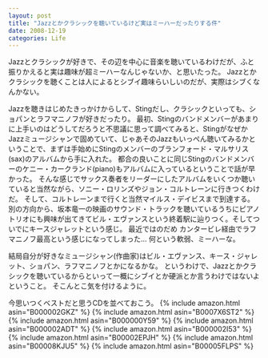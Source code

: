 ```yaml
---
layout: post
title: "Jazzとかクラシックを聴いているけど実はミーハーだったりする件"
date: 2008-12-19
categories: Life
---
```

Jazzとクラシックが好きで、その辺を中心に音楽を聴いているわけだが、ふと振りかえると実は趣味が超ミーハーなんじゃないか、と思いたった。
Jazzとかクラシックを聴くことは人によるとシブイ趣味らいしいのだが、実際はシブくなんかない。

Jazzを聴きはじめたきっかけからして、Stingだし、クラシックといっても、ショパンとラフマニノフが好きだったり。
最初、Stingのバンドメンバーがあまりに上手いのはどうしてだろうと不思議に思って調べてみると、StingがなぜかJazzミュージシャンで固めていて、じゃあそのJazzもいっぺん聴いてみるかということで、まずは手始めにStingのメンバーのブランフォード・マルサリス(sax)のアルバムから手に入れた。
都合の良いことに同じStingのバンドメンバーのケニー・カークランド(piano)もアルバムに入っているということで話が早かった。
そんな感じでサックス奏者をリーダーにしたアルバムをいくつか聴いていると当然ながら、ソニー・ロリンズやジョン・コルトレーンに行きつくわけだ。
そして、コルトレーンまで行くと当然マイルス・デイビスまで到達する。
別の方向から、坂本竜一の映画のサウンド・トラックを聴いているうちにピアノトリオにも興味が出てきてビル・エヴァンスという終着駅に辿りつく。そしてついでにキースジャレットという感じ。
最近ではのだめ カンタービレ経由でラフマニノフ最高という感じになってしまった... 何という軟弱、ミーハーな。

結局自分が好きなミュージシャン(作曲家)はビル・エヴァンス、キース・ジャレット、ショパン、ラフマニノフとかになるかな。
というわけで、Jazzとかクラシックを聴いているからといって一概にシブイとか硬派とか言うわけではないよということ。
そこんとこ気を付けるように。

今思いつくベストだと思うCDを並べておこう。
{% include amazon.html asin="B000002GKZ" %}
{% include amazon.html asin="B0007X6ST2" %}
{% include amazon.html asin="B000000Y59" %}
{% include amazon.html asin="B000002ADT" %}
{% include amazon.html asin="B000002I53" %}
{% include amazon.html asin="B00002EPJH" %}
{% include amazon.html asin="B00008KJU5" %}
{% include amazon.html asin="B00005FLPS" %}
